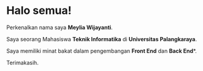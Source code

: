 # Halo semua! 

Perkenalkan nama saya **Meylia Wijayanti**.<br>

Saya seorang Mahasiswa **Teknik Informatika** di **Universitas Palangkaraya**.<br>

Saya memiliki minat bakat dalam pengembangan **Front End** dan **Back End***.<br>

Terimakasih.
